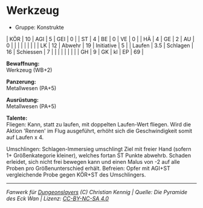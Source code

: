# Werkzeug  
- Gruppe: Konstrukte  

| KÖR    | 10  | AGI      | 5  | GEI        | 0  |
| ST     | 4   | BE       | 0  | VE         | 0  |
| HÄ     | 4   | GE       | 2  | AU         | 0  |
|        |     |          |    |            |    |
| LK     | 12  | Abwehr   | 19 | Initiative | 5  |
| Laufen | 3.5 | Schlagen | 16 | Schiessen  | 7  |
|        |     |          |    |            |    |
| GH     | 9   | GK       | kl | EP         | 69 |


**Bewaffnung:**  
Werkzeug (WB+2)

**Panzerung:**  
Metallwesen (PA+5)

**Ausrüstung:**  
Metallwesen (PA+5)

**Talente:**  
Fliegen: Kann, statt zu laufen, mit doppelten Laufen-Wert fliegen. Wird die Aktion 'Rennen' im Flug ausgeführt, erhöht sich die Geschwindigkeit somit auf Laufen x 4.

Umschlingen: Schlagen-Immersieg umschlingt Ziel mit freier Hand (sofern 1+ Größenkategorie kleiner), welches fortan ST Punkte abwehrb. Schaden erleidet, sich nicht frei bewegen kann und einen Malus von -2 auf alle Proben pro Größenunterschied erhält. Befreien: Opfer mit AGI+ST vergleichende Probe gegen KÖR+ST des Umschlingers.





___
*Fanwerk für [Dungeonslayers](https://www.dungeonslayers.net/) (C) Christian Kennig | Quelle: Die Pyramide des Eck Wan | Lizenz: [CC-BY-NC-SA 4.0](https://creativecommons.org/licenses/by-nc-sa/4.0/deed.de)*